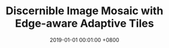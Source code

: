 ---
title:          "Discernible Image Mosaic with Edge-aware Adaptive Tiles"
date:           2019-01-01 00:01:00 +0800
selected:       true
pub:            "Computational Visual Media"
pub_date:       "2019"
# abstract: >-
cover:          /assets/images/covers/cvm_mosaic.png
authors:
- Pengfei Xu
- Jianqiang Ding
- Hao Zhang
- Hui Huanga
links:
  # Paper: 
  Project: http://vcc.szu.edu.cn/research/2019/Mosaic
---